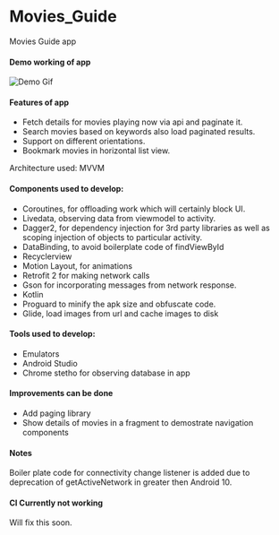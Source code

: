 # Movies_Guide
Movies Guide app

#### Demo working of app ####
![Demo Gif](https://github.com/saketp18/Movies_Guide/blob/development/device_screen.gif)

#### Features of app ####
- Fetch details for movies playing now via api and paginate it.
- Search movies based on keywords also load paginated results.
- Support on different orientations.
- Bookmark movies in horizontal list view.

Architecture used: MVVM

#### Components used to develop: ####
-  Coroutines, for offloading work which will certainly block UI.
- Livedata, observing data from viewmodel to activity.
- Dagger2, for dependency injection for 3rd party libraries as well as scoping injection of objects to particular activity.
- DataBinding, to avoid boilerplate code of findViewById
- Recyclerview
- Motion Layout, for animations
- Retrofit 2 for making network calls
- Gson for incorporating messages from network response.
- Kotlin
- Proguard to minify the apk size and obfuscate code.
- Glide, load images from url and cache images to disk

#### Tools used to develop: ####
- Emulators
- Android Studio
- Chrome stetho for observing database in app
#### Improvements can be done ####
- Add paging library 
- Show details of movies in a fragment to demostrate navigation components

#### Notes ####
Boiler plate code for connectivity change listener is added due to deprecation of getActiveNetwork in greater then Android 10.

#### CI Currently not working #### 
Will fix this soon.
